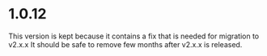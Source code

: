 # 1.0.12

This version is kept because it contains a fix that is needed for migration to v2.x.x
It should be safe to remove few months after v2.x.x is released.
